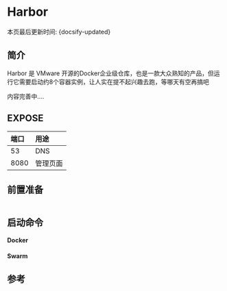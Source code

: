 # Harbor

本页最后更新时间: {docsify-updated}

## 简介

Harbor 是 VMware 开源的Docker企业级仓库，也是一款大众熟知的产品，但运行它需要启动约8个容器实例，让人实在提不起兴趣去跑，等哪天有空再搞吧

内容完善中....

## EXPOSE

| 端口 | 用途 |
| :--- | :--- |
| 53 | DNS |
| 8080 | 管理页面 |



## 前置准备

```bash

```

## 启动命令

<!-- tabs:start -->
#### **Docker**



#### **Swarm**


<!-- tabs:end -->



## 参考

